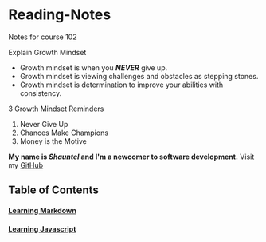 # Reading-Notes
Notes for course 102

Explain Growth Mindset

- Growth mindset is when you ***NEVER*** give up.
- Growth mindset is viewing challenges and obstacles as stepping stones.
- Growth mindset is determination to improve your abilities with consistency.

3 Growth Mindset Reminders

1. Never Give Up
2. Chances Make Champions
3. Money is the Motive


 **My name is *Shauntel* and I'm a newcomer to software development.** Visit my [GitHub](https://github.com/Mssmcbell)
 
 ## Table of Contents

#### [Learning Markdown](https://github.com/Mssmcbell/Reading-notes/blob/main/LearningMarkdown.md#learning-markdown)
#### [Learning Javascript](https://github.com/Mssmcbell/Reading-notes/blob/main/LearningJavascript.md#learning-javascript)






